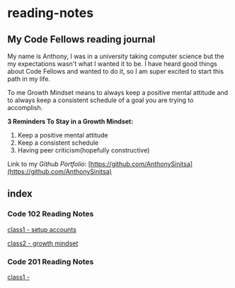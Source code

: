 # reading-notes

## My Code Fellows reading journal

My name is Anthony, I was in a university taking computer science but the my expectations wasn't what I wanted it to be. I have heard good things about Code Fellows and wanted to do it, so I am super excited to start this path in my life.

To me Growth Mindset means to always keep a positive mental attitude and to always keep a consistent schedule of a goal you are trying to accomplish. 

**3 Reminders To Stay in a Growth Mindset:**

1. Keep a positive mental attitude
2. Keep a consistent schedule
3. Having peer criticism(hopefully constructive)

Link to my *Github Portfolio*: [https://github.com/AnthonySinitsa](https://github.com/AnthonySinitsa)

## index

### Code 102 Reading Notes

[class1 - setup accounts](102/102-1.md)

[class2 - growth mindset](102/102-2.md)

### Code 201 Reading Notes

[class1 - ](201/201-1.md)